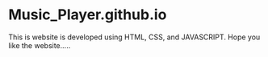 # Music_Player.github.io
This is website is developed using HTML, CSS, and JAVASCRIPT. Hope you like the website.....
